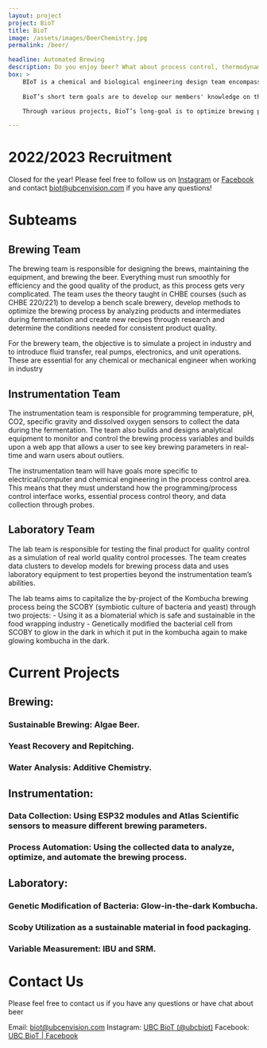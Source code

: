 ```yaml
---
layout: project
project: BioT
title: BioT
image: /assets/images/BeerChemistry.jpg
permalink: /beer/

headline: Automated Brewing
description: Do you enjoy beer? What about process control, thermodynamics and kinetic modelling? Controlling this biological process to achieve the desired beer characteristics is challenging to this day. Large breweries have access to sophisticated devices for process control, but what about homebrewers and craft breweries who can’t spend hundreds of thousands of dollars on high-end equipment? The Brewing Internet of Things (BIoT) aims to design and implement low-cost data monitoring and develop innovative techniques to brew novel, high-quality beers through various projects.  
box: >
    BIoT is a chemical and biological engineering design team encompassed by the student organization UBC Envision. The projects are based on the idea of ‘The Internet of Things’, and aims to develop craft brewing technologies to create an automated brewing system with the ability to monitor and control process variables such as temperature, acidity, gravity and possibly more in real-time. The team also pays attention to engineering multidisciplinary student development through practical applications while creating a meaningful and relevant product. The team will conduct the brewing process, collect data in the fermentation phase, provide quality control on the finished product, as well as analyze and model the data using an online web server. The students are able to apply what they learned in their classes, work on their teamwork skills while preparing their technical skills for industry.
    
    BioT’s short term goals are to develop our members' knowledge on the brewing world and establish an appreciation of how directly the brewing process relates to concepts learned in class. Our long term goals are to implement a small scale brewing laboratory that can operate autonomously and allow for simple, low cost data collection on an 'internet of things' basis. This data collection is going to be used to develop models and data clusters, to establish consistency within brew quality and eventually create and incorporate new brewing technologies into our bench scale setup. 

    Through various projects, BioT’s long-goal is to optimize brewing processes for brewing technologies, to design and implement low-cost data monitoring, and in time, to have our research and technology introduced and applied to actual breweries to brew the perfect beer. The sub-team's learning goals will differ throughout the teams,although all sub-teams are working towards the same short and long term goals.  

---
```


# 2022/2023 Recruitment


Closed for the year!
Please feel free to follow us on [Instagram](https://www.instagram.com/ubcbiot/) or [Facebook](https://www.facebook.com/biotubcc/) and contact [biot@ubcenvision.com](mailto:biot@ubcenvision.com) if you have any questions!

<!--Applications will be open from August 22nd to September 14th. To learn more, we will host information sessions on September 8th and 9th, stay tuned for more details! Please feel free to follow us on [Instagram](https://www.instagram.com/ubcbiot/) or [Facebook](https://www.facebook.com/biotubcc/) for recruitment updates, and contact us via email [biot@ubcenvision.com](mailto:biot@ubcenvision.com) if you have any other questions.-->
<!--
<ul class="actions">
	<li><a href="https://ubc.ca1.qualtrics.com/jfe/form/SV_e4e3qHw9IaUYraZ" class="button medium wide">APPLY HERE</a></li>
</ul>
-->
# Subteams

## Brewing Team
The brewing team is responsible for designing the brews, maintaining the equipment, and brewing the beer. Everything must run smoothly for efficiency and the good quality of the product, as this process gets very complicated. The team uses the theory taught in CHBE courses (such as CHBE 220/221) to develop a bench scale brewery, develop methods to optimize the brewing process by analyzing products and intermediates during fermentation and create new recipes through research and determine the conditions needed for consistent product quality. 

For the brewery team, the objective is to simulate a project in industry and to introduce fluid transfer, real pumps, electronics, and unit operations. These are essential for any chemical or mechanical engineer when working in industry


## Instrumentation Team
The instrumentation team is responsible for programming temperature, pH, CO2, specific gravity and dissolved oxygen sensors to collect the data during the fermentation. The team also builds and designs analytical equipment to monitor and control the brewing process variables and builds upon a web app that allows a user to see key brewing parameters in real-time and warn users about outliers.

The instrumentation team will have goals more specific to electrical/computer and chemical engineering in the process control area. This means that they must understand how the programming/process control interface works, essential process control theory, and data collection through probes. 



## Laboratory Team
The lab team is responsible for testing the final product for quality control as a simulation of real world quality control processes. The team creates data clusters to develop models for brewing process data and uses laboratory equipment to test properties beyond the instrumentation team’s abilities. 

The lab teams aims to capitalize the by-project of the Kombucha brewing process being the SCOBY (symbiotic culture of bacteria and yeast) through two projects:
    - Using it as a biomaterial which is safe and sustainable in the food wrapping industry
    - Genetically modified the bacterial cell from SCOBY to glow in the dark in which it put in the kombucha again to make glowing kombucha in the dark.

# Current Projects
## Brewing:
### Sustainable Brewing: Algae Beer.
### Yeast Recovery and Repitching.
### Water Analysis: Additive Chemistry.

## Instrumentation:
### Data Collection: Using ESP32 modules and Atlas Scientific sensors to measure different brewing parameters. 
### Process Automation: Using the collected data to analyze, optimize, and automate the brewing process. 

## Laboratory: 
### Genetic Modification of Bacteria: Glow-in-the-dark Kombucha.
### Scoby Utilization as a sustainable material in food packaging.
### Variable Measurement: IBU and SRM.

# Contact Us 
Please feel free to contact us if you have any questions or have chat about beer

Email: biot@ubcenvision.com
Instagram: [UBC BioT (@ubcbiot)](https://www.instagram.com/ubcbiot/)
Facebook: [UBC BioT | Facebook](https://www.facebook.com/biotubcc/)

